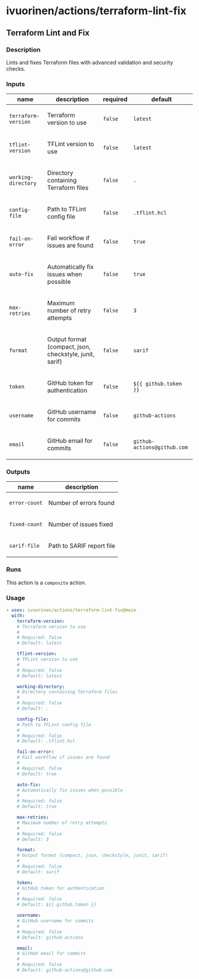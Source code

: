 # ivuorinen/actions/terraform-lint-fix

## Terraform Lint and Fix

### Description

Lints and fixes Terraform files with advanced validation and security checks.

### Inputs

| name                | description                                                    | required | default                     |
|---------------------|----------------------------------------------------------------|----------|-----------------------------|
| `terraform-version` | <p>Terraform version to use</p>                                | `false`  | `latest`                    |
| `tflint-version`    | <p>TFLint version to use</p>                                   | `false`  | `latest`                    |
| `working-directory` | <p>Directory containing Terraform files</p>                    | `false`  | `.`                         |
| `config-file`       | <p>Path to TFLint config file</p>                              | `false`  | `.tflint.hcl`               |
| `fail-on-error`     | <p>Fail workflow if issues are found</p>                       | `false`  | `true`                      |
| `auto-fix`          | <p>Automatically fix issues when possible</p>                  | `false`  | `true`                      |
| `max-retries`       | <p>Maximum number of retry attempts</p>                        | `false`  | `3`                         |
| `format`            | <p>Output format (compact, json, checkstyle, junit, sarif)</p> | `false`  | `sarif`                     |
| `token`             | <p>GitHub token for authentication</p>                         | `false`  | `${{ github.token }}`       |
| `username`          | <p>GitHub username for commits</p>                             | `false`  | `github-actions`            |
| `email`             | <p>GitHub email for commits</p>                                | `false`  | `github-actions@github.com` |

### Outputs

| name          | description                      |
|---------------|----------------------------------|
| `error-count` | <p>Number of errors found</p>    |
| `fixed-count` | <p>Number of issues fixed</p>    |
| `sarif-file`  | <p>Path to SARIF report file</p> |

### Runs

This action is a `composite` action.

### Usage

```yaml
- uses: ivuorinen/actions/terraform-lint-fix@main
  with:
    terraform-version:
    # Terraform version to use
    #
    # Required: false
    # Default: latest

    tflint-version:
    # TFLint version to use
    #
    # Required: false
    # Default: latest

    working-directory:
    # Directory containing Terraform files
    #
    # Required: false
    # Default: .

    config-file:
    # Path to TFLint config file
    #
    # Required: false
    # Default: .tflint.hcl

    fail-on-error:
    # Fail workflow if issues are found
    #
    # Required: false
    # Default: true

    auto-fix:
    # Automatically fix issues when possible
    #
    # Required: false
    # Default: true

    max-retries:
    # Maximum number of retry attempts
    #
    # Required: false
    # Default: 3

    format:
    # Output format (compact, json, checkstyle, junit, sarif)
    #
    # Required: false
    # Default: sarif

    token:
    # GitHub token for authentication
    #
    # Required: false
    # Default: ${{ github.token }}

    username:
    # GitHub username for commits
    #
    # Required: false
    # Default: github-actions

    email:
    # GitHub email for commits
    #
    # Required: false
    # Default: github-actions@github.com
```
